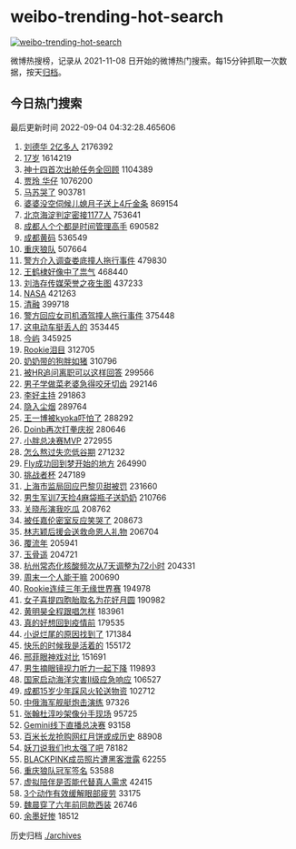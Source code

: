 # weibo-trending-hot-search

[![weibo-trending-hot-search](https://github.com/ameizi/weibo-trending-hot-search/actions/workflows/ci.yml/badge.svg)](https://github.com/ameizi/weibo-trending-hot-search/actions/workflows/ci.yml)

微博热搜榜，记录从 2021-11-08 日开始的微博热门搜索。每15分钟抓取一次数据，按天[归档](./archives)。

## 今日热门搜索

<!-- BEGIN --> 
最后更新时间 2022-09-04 04:32:28.465606 
1. [刘德华 2亿多人](https://s.weibo.com/weibo?q=%E5%88%98%E5%BE%B7%E5%8D%8E%202%E4%BA%BF%E5%A4%9A%E4%BA%BA&Refer=top) 2176392
1. [17岁](https://s.weibo.com/weibo?q=17%E5%B2%81&Refer=top) 1614219
1. [神十四首次出舱任务全回顾](https://s.weibo.com/weibo?q=%23%E7%A5%9E%E5%8D%81%E5%9B%9B%E9%A6%96%E6%AC%A1%E5%87%BA%E8%88%B1%E4%BB%BB%E5%8A%A1%E5%85%A8%E5%9B%9E%E9%A1%BE%23&Refer=top) 1104389
1. [贾玲 华仔](https://s.weibo.com/weibo?q=%E8%B4%BE%E7%8E%B2%20%E5%8D%8E%E4%BB%94&Refer=top) 1076200
1. [马苏哭了](https://s.weibo.com/weibo?q=%23%E9%A9%AC%E8%8B%8F%E5%93%AD%E4%BA%86%23&Refer=top) 903781
1. [婆婆没空伺候儿媳月子送上4斤金条](https://s.weibo.com/weibo?q=%23%E5%A9%86%E5%A9%86%E6%B2%A1%E7%A9%BA%E4%BC%BA%E5%80%99%E5%84%BF%E5%AA%B3%E6%9C%88%E5%AD%90%E9%80%81%E4%B8%8A4%E6%96%A4%E9%87%91%E6%9D%A1%23&Refer=top) 869154
1. [北京海淀判定密接1177人](https://s.weibo.com/weibo?q=%23%E5%8C%97%E4%BA%AC%E6%B5%B7%E6%B7%80%E5%88%A4%E5%AE%9A%E5%AF%86%E6%8E%A51177%E4%BA%BA%23&Refer=top) 753641
1. [成都人个个都是时间管理高手](https://s.weibo.com/weibo?q=%23%E6%88%90%E9%83%BD%E4%BA%BA%E4%B8%AA%E4%B8%AA%E9%83%BD%E6%98%AF%E6%97%B6%E9%97%B4%E7%AE%A1%E7%90%86%E9%AB%98%E6%89%8B%23&Refer=top) 690582
1. [成都黄码](https://s.weibo.com/weibo?q=%E6%88%90%E9%83%BD%E9%BB%84%E7%A0%81&Refer=top) 536549
1. [重庆狼队](https://s.weibo.com/weibo?q=%23%E9%87%8D%E5%BA%86%E7%8B%BC%E9%98%9F%23&Refer=top) 507664
1. [警方介入调查娄底撞人拖行事件](https://s.weibo.com/weibo?q=%23%E8%AD%A6%E6%96%B9%E4%BB%8B%E5%85%A5%E8%B0%83%E6%9F%A5%E5%A8%84%E5%BA%95%E6%92%9E%E4%BA%BA%E6%8B%96%E8%A1%8C%E4%BA%8B%E4%BB%B6%23&Refer=top) 479830
1. [王鹤棣好像中了祟气](https://s.weibo.com/weibo?q=%23%E7%8E%8B%E9%B9%A4%E6%A3%A3%E5%A5%BD%E5%83%8F%E4%B8%AD%E4%BA%86%E7%A5%9F%E6%B0%94%23&Refer=top) 468440
1. [刘浩存传媒荣誉之夜生图](https://s.weibo.com/weibo?q=%23%E5%88%98%E6%B5%A9%E5%AD%98%E4%BC%A0%E5%AA%92%E8%8D%A3%E8%AA%89%E4%B9%8B%E5%A4%9C%E7%94%9F%E5%9B%BE%23&Refer=top) 437233
1. [NASA](https://s.weibo.com/weibo?q=NASA&Refer=top) 421263
1. [清融](https://s.weibo.com/weibo?q=%E6%B8%85%E8%9E%8D&Refer=top) 399718
1. [警方回应女司机酒驾撞人拖行事件](https://s.weibo.com/weibo?q=%23%E8%AD%A6%E6%96%B9%E5%9B%9E%E5%BA%94%E5%A5%B3%E5%8F%B8%E6%9C%BA%E9%85%92%E9%A9%BE%E6%92%9E%E4%BA%BA%E6%8B%96%E8%A1%8C%E4%BA%8B%E4%BB%B6%23&Refer=top) 375448
1. [这电动车挺丢人的](https://s.weibo.com/weibo?q=%23%E8%BF%99%E7%94%B5%E5%8A%A8%E8%BD%A6%E6%8C%BA%E4%B8%A2%E4%BA%BA%E7%9A%84%23&Refer=top) 353445
1. [今屿](https://s.weibo.com/weibo?q=%E4%BB%8A%E5%B1%BF&Refer=top) 345925
1. [Rookie泪目](https://s.weibo.com/weibo?q=%23Rookie%E6%B3%AA%E7%9B%AE%23&Refer=top) 312705
1. [奶奶带的狗胖如猪](https://s.weibo.com/weibo?q=%23%E5%A5%B6%E5%A5%B6%E5%B8%A6%E7%9A%84%E7%8B%97%E8%83%96%E5%A6%82%E7%8C%AA%23&Refer=top) 310796
1. [被HR追问离职可以这样回答](https://s.weibo.com/weibo?q=%23%E8%A2%ABHR%E8%BF%BD%E9%97%AE%E7%A6%BB%E8%81%8C%E5%8F%AF%E4%BB%A5%E8%BF%99%E6%A0%B7%E5%9B%9E%E7%AD%94%23&Refer=top) 299566
1. [男子学做菜老婆急得咬牙切齿](https://s.weibo.com/weibo?q=%23%E7%94%B7%E5%AD%90%E5%AD%A6%E5%81%9A%E8%8F%9C%E8%80%81%E5%A9%86%E6%80%A5%E5%BE%97%E5%92%AC%E7%89%99%E5%88%87%E9%BD%BF%23&Refer=top) 292146
1. [李好主持](https://s.weibo.com/weibo?q=%E6%9D%8E%E5%A5%BD%E4%B8%BB%E6%8C%81&Refer=top) 291863
1. [隐入尘烟](https://s.weibo.com/weibo?q=%E9%9A%90%E5%85%A5%E5%B0%98%E7%83%9F&Refer=top) 289764
1. [王一博被kyoka吓怕了](https://s.weibo.com/weibo?q=%23%E7%8E%8B%E4%B8%80%E5%8D%9A%E8%A2%ABkyoka%E5%90%93%E6%80%95%E4%BA%86%23&Refer=top) 288292
1. [Doinb再次打拳庆祝](https://s.weibo.com/weibo?q=%23Doinb%E5%86%8D%E6%AC%A1%E6%89%93%E6%8B%B3%E5%BA%86%E7%A5%9D%23&Refer=top) 280646
1. [小胖总决赛MVP](https://s.weibo.com/weibo?q=%23%E5%B0%8F%E8%83%96%E6%80%BB%E5%86%B3%E8%B5%9BMVP%23&Refer=top) 272955
1. [怎么熬过失恋低谷期](https://s.weibo.com/weibo?q=%23%E6%80%8E%E4%B9%88%E7%86%AC%E8%BF%87%E5%A4%B1%E6%81%8B%E4%BD%8E%E8%B0%B7%E6%9C%9F%23&Refer=top) 271232
1. [Fly成功回到梦开始的地方](https://s.weibo.com/weibo?q=%23Fly%E6%88%90%E5%8A%9F%E5%9B%9E%E5%88%B0%E6%A2%A6%E5%BC%80%E5%A7%8B%E7%9A%84%E5%9C%B0%E6%96%B9%23&Refer=top) 264990
1. [挑战者杯](https://s.weibo.com/weibo?q=%E6%8C%91%E6%88%98%E8%80%85%E6%9D%AF&Refer=top) 247189
1. [上海市监局回应巴黎贝甜被罚](https://s.weibo.com/weibo?q=%23%E4%B8%8A%E6%B5%B7%E5%B8%82%E7%9B%91%E5%B1%80%E5%9B%9E%E5%BA%94%E5%B7%B4%E9%BB%8E%E8%B4%9D%E7%94%9C%E8%A2%AB%E7%BD%9A%23&Refer=top) 231660
1. [男生军训7天捡4麻袋瓶子送奶奶](https://s.weibo.com/weibo?q=%23%E7%94%B7%E7%94%9F%E5%86%9B%E8%AE%AD7%E5%A4%A9%E6%8D%A14%E9%BA%BB%E8%A2%8B%E7%93%B6%E5%AD%90%E9%80%81%E5%A5%B6%E5%A5%B6%23&Refer=top) 210766
1. [关晓彤演我吃瓜](https://s.weibo.com/weibo?q=%23%E5%85%B3%E6%99%93%E5%BD%A4%E6%BC%94%E6%88%91%E5%90%83%E7%93%9C%23&Refer=top) 208762
1. [被任嘉伦密室反应笑哭了](https://s.weibo.com/weibo?q=%23%E8%A2%AB%E4%BB%BB%E5%98%89%E4%BC%A6%E5%AF%86%E5%AE%A4%E5%8F%8D%E5%BA%94%E7%AC%91%E5%93%AD%E4%BA%86%23&Refer=top) 208673
1. [林志颖后援会送救命恩人礼物](https://s.weibo.com/weibo?q=%23%E6%9E%97%E5%BF%97%E9%A2%96%E5%90%8E%E6%8F%B4%E4%BC%9A%E9%80%81%E6%95%91%E5%91%BD%E6%81%A9%E4%BA%BA%E7%A4%BC%E7%89%A9%23&Refer=top) 206704
1. [覆流年](https://s.weibo.com/weibo?q=%23%E8%A6%86%E6%B5%81%E5%B9%B4%23&Refer=top) 205941
1. [玉骨遥](https://s.weibo.com/weibo?q=%23%E7%8E%89%E9%AA%A8%E9%81%A5%23&Refer=top) 204721
1. [杭州常态化核酸频次从7天调整为72小时](https://s.weibo.com/weibo?q=%23%E6%9D%AD%E5%B7%9E%E5%B8%B8%E6%80%81%E5%8C%96%E6%A0%B8%E9%85%B8%E9%A2%91%E6%AC%A1%E4%BB%8E7%E5%A4%A9%E8%B0%83%E6%95%B4%E4%B8%BA72%E5%B0%8F%E6%97%B6%23&Refer=top) 204331
1. [周末一个人能干嘛](https://s.weibo.com/weibo?q=%23%E5%91%A8%E6%9C%AB%E4%B8%80%E4%B8%AA%E4%BA%BA%E8%83%BD%E5%B9%B2%E5%98%9B%23&Refer=top) 200690
1. [Rookie连续三年无缘世界赛](https://s.weibo.com/weibo?q=%23Rookie%E8%BF%9E%E7%BB%AD%E4%B8%89%E5%B9%B4%E6%97%A0%E7%BC%98%E4%B8%96%E7%95%8C%E8%B5%9B%23&Refer=top) 194978
1. [女子喜提四胞胎取名为花好月圆](https://s.weibo.com/weibo?q=%23%E5%A5%B3%E5%AD%90%E5%96%9C%E6%8F%90%E5%9B%9B%E8%83%9E%E8%83%8E%E5%8F%96%E5%90%8D%E4%B8%BA%E8%8A%B1%E5%A5%BD%E6%9C%88%E5%9C%86%23&Refer=top) 190982
1. [黄明昊全程跟唱怎样](https://s.weibo.com/weibo?q=%23%E9%BB%84%E6%98%8E%E6%98%8A%E5%85%A8%E7%A8%8B%E8%B7%9F%E5%94%B1%E6%80%8E%E6%A0%B7%23&Refer=top) 183961
1. [真的好想回到疫情前](https://s.weibo.com/weibo?q=%23%E7%9C%9F%E7%9A%84%E5%A5%BD%E6%83%B3%E5%9B%9E%E5%88%B0%E7%96%AB%E6%83%85%E5%89%8D%23&Refer=top) 179535
1. [小说烂尾的原因找到了](https://s.weibo.com/weibo?q=%23%E5%B0%8F%E8%AF%B4%E7%83%82%E5%B0%BE%E7%9A%84%E5%8E%9F%E5%9B%A0%E6%89%BE%E5%88%B0%E4%BA%86%23&Refer=top) 171384
1. [快乐的时候我是活着的](https://s.weibo.com/weibo?q=%23%E5%BF%AB%E4%B9%90%E7%9A%84%E6%97%B6%E5%80%99%E6%88%91%E6%98%AF%E6%B4%BB%E7%9D%80%E7%9A%84%23&Refer=top) 155172
1. [邢菲眼神戏对比](https://s.weibo.com/weibo?q=%23%E9%82%A2%E8%8F%B2%E7%9C%BC%E7%A5%9E%E6%88%8F%E5%AF%B9%E6%AF%94%23&Refer=top) 151691
1. [男生摘眼镜视力听力一起下降](https://s.weibo.com/weibo?q=%23%E7%94%B7%E7%94%9F%E6%91%98%E7%9C%BC%E9%95%9C%E8%A7%86%E5%8A%9B%E5%90%AC%E5%8A%9B%E4%B8%80%E8%B5%B7%E4%B8%8B%E9%99%8D%23&Refer=top) 119893
1. [国家启动海洋灾害Ⅱ级应急响应](https://s.weibo.com/weibo?q=%23%E5%9B%BD%E5%AE%B6%E5%90%AF%E5%8A%A8%E6%B5%B7%E6%B4%8B%E7%81%BE%E5%AE%B3%E2%85%A1%E7%BA%A7%E5%BA%94%E6%80%A5%E5%93%8D%E5%BA%94%23&Refer=top) 106527
1. [成都15岁少年踩风火轮送物资](https://s.weibo.com/weibo?q=%23%E6%88%90%E9%83%BD15%E5%B2%81%E5%B0%91%E5%B9%B4%E8%B8%A9%E9%A3%8E%E7%81%AB%E8%BD%AE%E9%80%81%E7%89%A9%E8%B5%84%23&Refer=top) 102712
1. [中俄海军舰艇炮击演练](https://s.weibo.com/weibo?q=%23%E4%B8%AD%E4%BF%84%E6%B5%B7%E5%86%9B%E8%88%B0%E8%89%87%E7%82%AE%E5%87%BB%E6%BC%94%E7%BB%83%23&Refer=top) 97326
1. [张翰杜淳吵架像分手现场](https://s.weibo.com/weibo?q=%23%E5%BC%A0%E7%BF%B0%E6%9D%9C%E6%B7%B3%E5%90%B5%E6%9E%B6%E5%83%8F%E5%88%86%E6%89%8B%E7%8E%B0%E5%9C%BA%23&Refer=top) 95725
1. [Gemini线下直播总决赛](https://s.weibo.com/weibo?q=%23Gemini%E7%BA%BF%E4%B8%8B%E7%9B%B4%E6%92%AD%E6%80%BB%E5%86%B3%E8%B5%9B%23&Refer=top) 93158
1. [百米长龙抢购网红月饼或成历史](https://s.weibo.com/weibo?q=%23%E7%99%BE%E7%B1%B3%E9%95%BF%E9%BE%99%E6%8A%A2%E8%B4%AD%E7%BD%91%E7%BA%A2%E6%9C%88%E9%A5%BC%E6%88%96%E6%88%90%E5%8E%86%E5%8F%B2%23&Refer=top) 88908
1. [妖刀说我们也太强了吧](https://s.weibo.com/weibo?q=%23%E5%A6%96%E5%88%80%E8%AF%B4%E6%88%91%E4%BB%AC%E4%B9%9F%E5%A4%AA%E5%BC%BA%E4%BA%86%E5%90%A7%23&Refer=top) 78182
1. [BLACKPINK成员照片遭黑客泄露](https://s.weibo.com/weibo?q=%23BLACKPINK%E6%88%90%E5%91%98%E7%85%A7%E7%89%87%E9%81%AD%E9%BB%91%E5%AE%A2%E6%B3%84%E9%9C%B2%23&Refer=top) 62255
1. [重庆狼队冠军签名](https://s.weibo.com/weibo?q=%23%E9%87%8D%E5%BA%86%E7%8B%BC%E9%98%9F%E5%86%A0%E5%86%9B%E7%AD%BE%E5%90%8D%23&Refer=top) 53588
1. [虚拟陪伴是否能代替真人需求](https://s.weibo.com/weibo?q=%23%E8%99%9A%E6%8B%9F%E9%99%AA%E4%BC%B4%E6%98%AF%E5%90%A6%E8%83%BD%E4%BB%A3%E6%9B%BF%E7%9C%9F%E4%BA%BA%E9%9C%80%E6%B1%82%23&Refer=top) 42415
1. [3个动作有效缓解眼部疲劳](https://s.weibo.com/weibo?q=%233%E4%B8%AA%E5%8A%A8%E4%BD%9C%E6%9C%89%E6%95%88%E7%BC%93%E8%A7%A3%E7%9C%BC%E9%83%A8%E7%96%B2%E5%8A%B3%23&Refer=top) 33175
1. [魏晨穿了六年前同款西装](https://s.weibo.com/weibo?q=%23%E9%AD%8F%E6%99%A8%E7%A9%BF%E4%BA%86%E5%85%AD%E5%B9%B4%E5%89%8D%E5%90%8C%E6%AC%BE%E8%A5%BF%E8%A3%85%23&Refer=top) 26746
1. [余墨好惨](https://s.weibo.com/weibo?q=%23%E4%BD%99%E5%A2%A8%E5%A5%BD%E6%83%A8%23&Refer=top) 18512
<!-- END -->

历史归档 [./archives](./archives)

